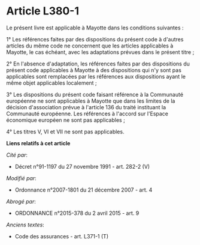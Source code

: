 # Article L380-1

Le présent livre est applicable à Mayotte dans les conditions suivantes : 

1° Les références faites par des dispositions du présent code à d'autres articles du même code ne concernent que les articles
applicables à Mayotte, le cas échéant, avec les adaptations prévues dans le présent titre ; 

2° En l'absence d'adaptation, les références faites par des dispositions du présent code applicables à Mayotte à des
dispositions qui n'y sont pas applicables sont remplacées par les références aux dispositions ayant le même objet applicables
localement ; 

3° Les dispositions du présent code faisant référence à la Communauté européenne ne sont applicables à Mayotte que dans les
limites de la décision d'association prévue à l'article 136 du traité instituant la Communauté européenne. Les références à
l'accord sur l'Espace économique européen ne sont pas applicables ; 

4° Les titres V, VI et VII ne sont pas applicables.

**Liens relatifs à cet article**

_Cité par_:

  - Décret n°91-1197 du 27 novembre 1991 - art. 282-2 (V)

_Modifié par_:

  - Ordonnance n°2007-1801 du 21 décembre 2007 - art. 4

_Abrogé par_:

  - ORDONNANCE n°2015-378 du 2 avril 2015 - art. 9

_Anciens textes_:

  - Code des assurances - art. L371-1 (T)
